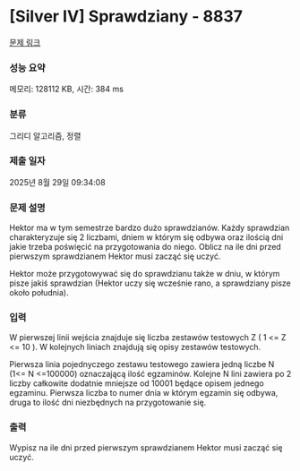 # [Silver IV] Sprawdziany - 8837 

[문제 링크](https://www.acmicpc.net/problem/8837) 

### 성능 요약

메모리: 128112 KB, 시간: 384 ms

### 분류

그리디 알고리즘, 정렬

### 제출 일자

2025년 8월 29일 09:34:08

### 문제 설명

<p>Hektor ma w tym semestrze bardzo dużo sprawdzianów. Każdy sprawdzian charakteryzuje się 2 liczbami, dniem w którym się odbywa oraz ilością dni jakie trzeba poświęcić na przygotowania do niego. Oblicz na ile dni przed pierwszym sprawdzianem Hektor musi zacząć się uczyć.</p>

<p>Hektor może przygotowywać się do sprawdzianu także w dniu, w którym pisze jakiś sprawdzian (Hektor uczy się wcześnie rano, a sprawdziany pisze około południa).</p>

### 입력 

 <p>W pierwszej linii wejścia znajduje się liczba zestawów testowych Z ( 1 <= Z <= 10 ). W kolejnych liniach znajdują się opisy zestawów testowych.</p>

<p>Pierwsza linia pojednyczego zestawu testowego zawiera jedną liczbe N (1<= N <=100000) oznaczającą ilość egzaminów. Kolejne N lini zawiera po 2 liczby całkowite dodatnie mniejsze od 10001 będące opisem jednego egzaminu. Pierwsza liczba to numer dnia w którym egzamin się odbywa, druga to ilość dni niezbędnych na przygotowanie się.</p>

### 출력 

 <p>Wypisz na ile dni przed pierwszym sprawdzianem Hektor musi zacząć się uczyć.</p>

